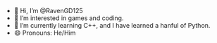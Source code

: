 - 👋 Hi, I’m @RavenGD125
- 👀 I’m interested in games and coding.
- 🌱 I’m currently learning C++, and I have learned a hanful of Python.
- 😄 Pronouns: He/Him

<!---
RavenGD125/RavenGD125 is a ✨ special ✨ repository because its `README.md` (this file) appears on your GitHub profile.
You can click the Preview link to take a look at your changes.
--->
